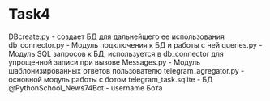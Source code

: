 # Task4
DBcreate.py - создает БД для дальнейшего ее использования
db_connector.py - Модуль подключения к БД и работы с ней
queries.py - Модуль SQL запросов к БД, используется в db_connector для упрощенной записи при вызове
Messages.py - Модуль шаблонизированных ответов пользователю
telegram_agregator.py - основной модуль работы с ботом 
telegram_task.sqlite - БД
@PythonSchool_News74Bot - username Бота
